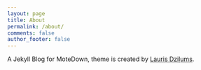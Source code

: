```yaml
---
layout: page
title: About
permalink: /about/
comments: false
author_footer: false
---
```


A Jekyll Blog for MoteDown, theme is created by [Lauris Dziļums](http://github.com/lauris).